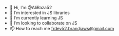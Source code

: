 - 👋 Hi, I’m @AliRaza52
- 👀 I’m interested in JS libraries
- 🌱 I’m currently learning JS
- 💞️ I’m looking to collaborate on JS
- 📫 How to reach me frdev52.brandjaws@gmail.com

<!---
AliRaza52/AliRaza52 is a ✨ special ✨ repository because its `README.md` (this file) appears on your GitHub profile.
You can click the Preview link to take a look at your changes.
--->
